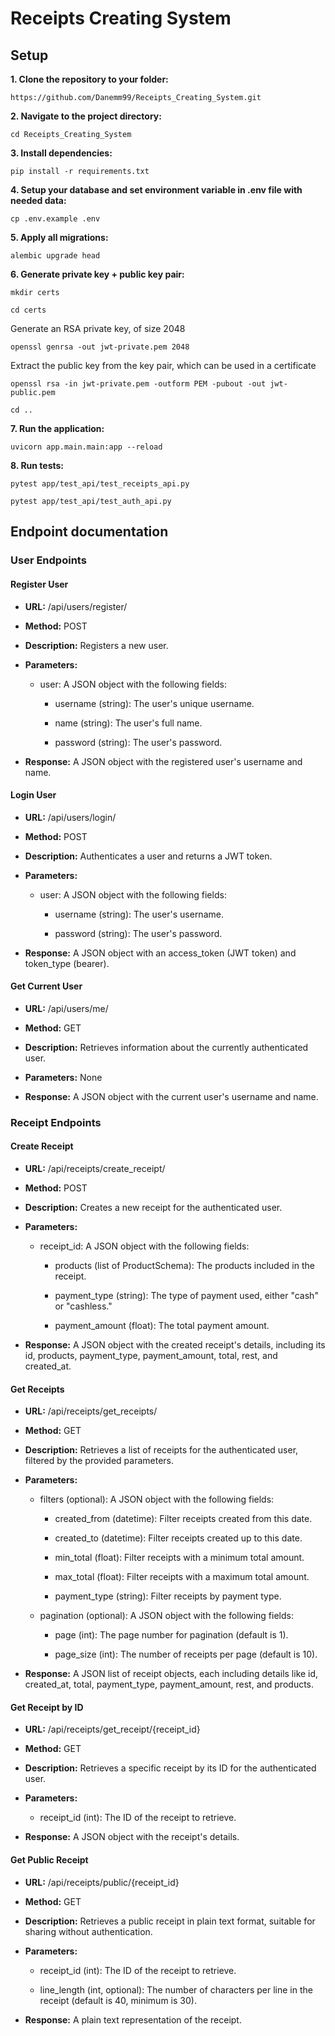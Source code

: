 # Receipts Creating System

## Setup

**1. Clone the repository to your folder:**
```commandline
https://github.com/Danemm99/Receipts_Creating_System.git
```

**2. Navigate to the project directory:**
```commandline
cd Receipts_Creating_System
```

**3. Install dependencies:**

```commandline
pip install -r requirements.txt
```

**4. Setup your database and set environment variable in .env file with needed data:**

```commandline
cp .env.example .env
```

**5. Apply all migrations:**

```commandline
alembic upgrade head
```

**6. Generate private key + public key pair:**

```commandline
mkdir certs
```

```commandline
cd certs
```

Generate an RSA private key, of size 2048
```commandline
openssl genrsa -out jwt-private.pem 2048
```

Extract the public key from the key pair, which can be used in a certificate
```commandline
openssl rsa -in jwt-private.pem -outform PEM -pubout -out jwt-public.pem
```

```commandline
cd ..
```

**7. Run the application:**

```commandline
uvicorn app.main.main:app --reload
```

**8. Run tests:**

```commandline
pytest app/test_api/test_receipts_api.py
```

```commandline
pytest app/test_api/test_auth_api.py
```

## Endpoint documentation

### **User Endpoints**

#### **Register User**

*   **URL:** /api/users/register/
    
*   **Method:** POST
    
*   **Description:** Registers a new user.
    
*   **Parameters:**
    
    *   user: A JSON object with the following fields:
        
        *   username (string): The user's unique username.
            
        *   name (string): The user's full name.
            
        *   password (string): The user's password.
            
*   **Response:** A JSON object with the registered user's username and name.
    

#### **Login User**

*   **URL:** /api/users/login/
    
*   **Method:** POST
    
*   **Description:** Authenticates a user and returns a JWT token.
    
*   **Parameters:**
    
    *   user: A JSON object with the following fields:
        
        *   username (string): The user's username.
            
        *   password (string): The user's password.
            
*   **Response:** A JSON object with an access\_token (JWT token) and token\_type (bearer).
    

#### **Get Current User**

*   **URL:** /api/users/me/
    
*   **Method:** GET
    
*   **Description:** Retrieves information about the currently authenticated user.
    
*   **Parameters:** None
    
*   **Response:** A JSON object with the current user's username and name.
    

### **Receipt Endpoints**

#### **Create Receipt**

*   **URL:** /api/receipts/create\_receipt/
    
*   **Method:** POST
    
*   **Description:** Creates a new receipt for the authenticated user.
    
*   **Parameters:**
    
    *   receipt\_id: A JSON object with the following fields:
        
        *   products (list of ProductSchema): The products included in the receipt.
            
        *   payment\_type (string): The type of payment used, either "cash" or "cashless."
            
        *   payment\_amount (float): The total payment amount.
            
*   **Response:** A JSON object with the created receipt's details, including its id, products, payment\_type, payment\_amount, total, rest, and created\_at.
    

#### **Get Receipts**

*   **URL:** /api/receipts/get\_receipts/
    
*   **Method:** GET
    
*   **Description:** Retrieves a list of receipts for the authenticated user, filtered by the provided parameters.
    
*   **Parameters:**
    
    *   filters (optional): A JSON object with the following fields:
        
        *   created\_from (datetime): Filter receipts created from this date.
            
        *   created\_to (datetime): Filter receipts created up to this date.
            
        *   min\_total (float): Filter receipts with a minimum total amount.
            
        *   max\_total (float): Filter receipts with a maximum total amount.
            
        *   payment\_type (string): Filter receipts by payment type.
            
    *   pagination (optional): A JSON object with the following fields:
        
        *   page (int): The page number for pagination (default is 1).
            
        *   page\_size (int): The number of receipts per page (default is 10).
            
*   **Response:** A JSON list of receipt objects, each including details like id, created\_at, total, payment\_type, payment\_amount, rest, and products.
    

#### **Get Receipt by ID**

*   **URL:** /api/receipts/get\_receipt/{receipt\_id}
    
*   **Method:** GET
    
*   **Description:** Retrieves a specific receipt by its ID for the authenticated user.
    
*   **Parameters:**
    
    *   receipt\_id (int): The ID of the receipt to retrieve.
        
*   **Response:** A JSON object with the receipt's details.
    

#### **Get Public Receipt**

*   **URL:** /api/receipts/public/{receipt\_id}
    
*   **Method:** GET
    
*   **Description:** Retrieves a public receipt in plain text format, suitable for sharing without authentication.
    
*   **Parameters:**
    
    *   receipt\_id (int): The ID of the receipt to retrieve.
        
    *   line\_length (int, optional): The number of characters per line in the receipt (default is 40, minimum is 30).
        
*   **Response:** A plain text representation of the receipt.












